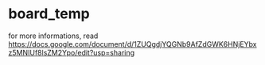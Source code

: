 # board_temp

for more informations, read https://docs.google.com/document/d/1ZUQgdjYQGNb9AfZdGWK6HNjEYbxz5MNIUf8lsZM2Ypo/edit?usp=sharing
